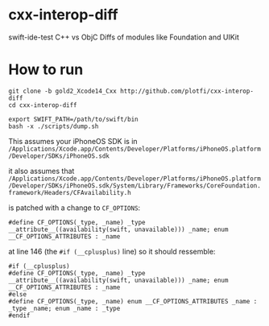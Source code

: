 # cxx-interop-diff
swift-ide-test C++ vs ObjC Diffs of modules like Foundation and UIKit


# How to run

```
git clone -b gold2_Xcode14_Cxx http://github.com/plotfi/cxx-interop-diff
cd cxx-interop-diff

export SWIFT_PATH=/path/to/swift/bin
bash -x ./scripts/dump.sh

```

This assumes your iPhoneOS SDK is in `/Applications/Xcode.app/Contents/Developer/Platforms/iPhoneOS.platform/Developer/SDKs/iPhoneOS.sdk`

it also assumes that `/Applications/Xcode.app/Contents/Developer/Platforms/iPhoneOS.platform/Developer/SDKs/iPhoneOS.sdk/System/Library/Frameworks/CoreFoundation.framework/Headers/CFAvailability.h`

is patched with a change to `CF_OPTIONS`:

`#define CF_OPTIONS(_type, _name) _type __attribute__((availability(swift, unavailable))) _name; enum __CF_OPTIONS_ATTRIBUTES : _name`

at line 146 (the `#if (__cplusplus)` line) so it should ressemble:

```
#if (__cplusplus)
#define CF_OPTIONS(_type, _name) _type __attribute__((availability(swift, unavailable))) _name; enum __CF_OPTIONS_ATTRIBUTES : _name
#else
#define CF_OPTIONS(_type, _name) enum __CF_OPTIONS_ATTRIBUTES _name : _type _name; enum _name : _type
#endif
```
